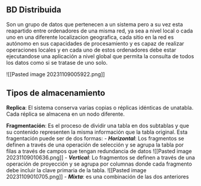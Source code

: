 

## BD Distribuida
Son un grupo de datos que pertenecen a un sistema pero a su vez esta reapartido entre ordenadores de una misma red, ya sea a nivel local o cada uno en una diferente localizacion geografica, cada sitio en la red es autónomo en sus capacidades de procesamiento y es capaz de realizar operaciones locales y en cada uno de estos ordenadores debe estar ejecutandose una aplicación a nivel global que permita la consulta de todos los datos como si se tratase de uno solo.

![[Pasted image 20231109005922.png]]

## Tipos de almacenamiento

__Replica__: El sistema conserva varias copias o réplicas idénticas de unatabla. Cada réplica se almacena en un nodo diferente.

__Fragmentación__: Es el proceso de dividir una tabla en dos subtablas y que su contenido representen la misma información que la tabla original. Esta fragentación puede ser de dos formas:
	- ___Horizontal___: Los fragmentos se definen a través de una operación de selección y se agrupa la tabla por filas a través de campos que tengan redundancia de datos
	![[Pasted image 20231109010636.png]]
	- ___Vertical___: Lo fragmentos se definen a través de una operación de proyección y se agrupa por columnas donde cada fragmento debe incluir la clave primaria de la tabla.
	![[Pasted image 20231109010705.png]]
	- ___Mixta___: es una combinación de las dos anteriores